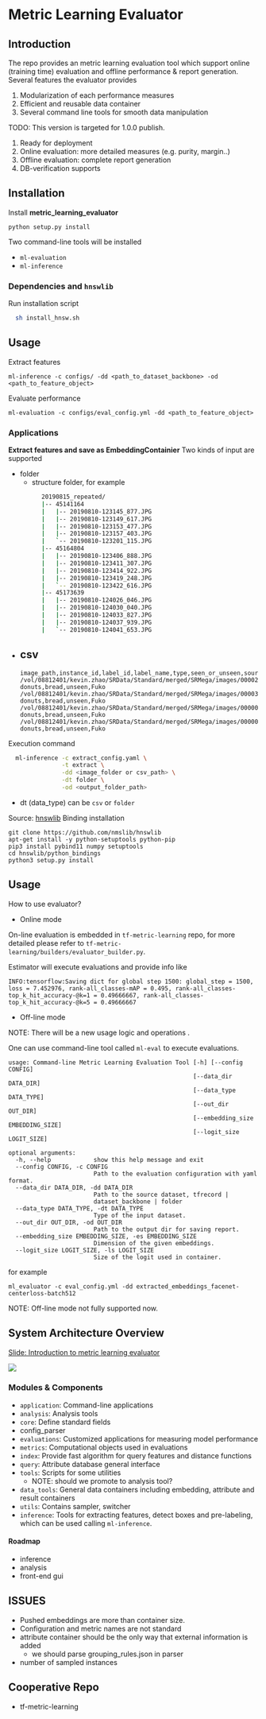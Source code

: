 # Metric Learning Evaluator

## Introduction

The repo provides an metric learning evaluation tool which support online (training time) evaluation and offline performance & report generation. Several features the evaluator provides
1. Modularization of each performance measures
2. Efficient and reusable data container
3. Several command line tools for smooth data manipulation

TODO: This version is targeted for 1.0.0 publish.
1. Ready for deployment
2. Online evaluation: more detailed measures (e.g. purity, margin..)
3. Offline evaluation: complete report generation
4. DB-verification supports


## Installation

Install **metric_learning_evaluator**

```
python setup.py install
```
Two command-line tools will be installed
- `ml-evaluation`
- `ml-inference`

### Dependencies and `hnswlib`
Run installation script
```bash
  sh install_hnsw.sh
```

## Usage

Extract features
```
ml-inference -c configs/ -dd <path_to_dataset_backbone> -od <path_to_feature_object>
```

Evaluate performance

```
ml-evaluation -c configs/eval_config.yml -dd <path_to_feature_object>
```


### Applications
**Extract features and save as EmbeddingContainier**
Two kinds of input are supported
- folder
  - structure folder, for example
  ```bash
        20190815_repeated/
        |-- 45141164
        |   |-- 20190810-123145_877.JPG
        |   |-- 20190810-123149_617.JPG
        |   |-- 20190810-123153_477.JPG
        |   |-- 20190810-123157_403.JPG
        |   `-- 20190810-123201_115.JPG
        |-- 45164804
        |   |-- 20190810-123406_888.JPG
        |   |-- 20190810-123411_307.JPG
        |   |-- 20190810-123414_922.JPG
        |   |-- 20190810-123419_248.JPG
        |   `-- 20190810-123422_616.JPG
        |-- 45173639
        |   |-- 20190810-124026_046.JPG
        |   |-- 20190810-124030_040.JPG
        |   |-- 20190810-124033_827.JPG
        |   |-- 20190810-124037_939.JPG
        |   `-- 20190810-124041_653.JPG
  ```
- csv
  - 
  ```
  image_path,instance_id,label_id,label_name,type,seen_or_unseen,source
  /vol/08812401/kevin.zhao/SRData/Standard/merged/SRMega/images/00002515.jpg,2515,1,An-donuts,bread,unseen,Fuko
  /vol/08812401/kevin.zhao/SRData/Standard/merged/SRMega/images/00003441.jpg,3441,1,An-donuts,bread,unseen,Fuko
  /vol/08812401/kevin.zhao/SRData/Standard/merged/SRMega/images/00000085.jpg,85,1,An-donuts,bread,unseen,Fuko
  /vol/08812401/kevin.zhao/SRData/Standard/merged/SRMega/images/00000056.jpg,56,1,An-donuts,bread,unseen,Fuko
  ```

Execution command
```bash
  ml-inference -c extract_config.yaml \
               -t extract \
               -dd <image_folder or csv_path> \
               -dt folder \
               -od <output_folder_path>
```
- dt (data_type) can be `csv` or `folder`




Source: [hnswlib](https://github.com/nmslib/hnswlib)
Binding installation
```
git clone https://github.com/nmslib/hnswlib
apt-get install -y python-setuptools python-pip
pip3 install pybind11 numpy setuptools
cd hnswlib/python_bindings
python3 setup.py install
```

## Usage
How to use evaluator?
- Online mode

On-line evaluation is embedded in `tf-metric-learning` repo, for more detailed please refer to `tf-metric-learning/builders/evaluator_builder.py`.

Estimator will execute evaluations and provide info like
```
INFO:tensorflow:Saving dict for global step 1500: global_step = 1500, loss = 7.452976, rank-all_classes-mAP = 0.495, rank-all_classes-top_k_hit_accuracy-@k=1 = 0.49666667, rank-all_classes-top_k_hit_accuracy-@k=5 = 0.49666667
```

- Off-line mode

NOTE: There will be a new usage logic and operations  .

One can use command-line tool called `ml-eval` to execute evaluations.

```
usage: Command-line Metric Learning Evaluation Tool [-h] [--config CONFIG]
                                                    [--data_dir DATA_DIR]
                                                    [--data_type DATA_TYPE]
                                                    [--out_dir OUT_DIR]
                                                    [--embedding_size EMBEDDING_SIZE]
                                                    [--logit_size LOGIT_SIZE]

optional arguments:
  -h, --help            show this help message and exit
  --config CONFIG, -c CONFIG
                        Path to the evaluation configuration with yaml format.
  --data_dir DATA_DIR, -dd DATA_DIR
                        Path to the source dataset, tfrecord |
                        dataset_backbone | folder
  --data_type DATA_TYPE, -dt DATA_TYPE
                        Type of the input dataset.
  --out_dir OUT_DIR, -od OUT_DIR
                        Path to the output dir for saving report.
  --embedding_size EMBEDDING_SIZE, -es EMBEDDING_SIZE
                        Dimension of the given embeddings.
  --logit_size LOGIT_SIZE, -ls LOGIT_SIZE
                        Size of the logit used in container.
```

for example

```
ml_evaluator -c eval_config.yml -dd extracted_embeddings_facenet-centerloss-batch512
```

NOTE: Off-line mode not fully supported now.


## System Architecture Overview

[Slide: Introduction to metric learning evaluator](https://docs.google.com/presentation/d/1kSiPbLofAJ1W46IV0TKONhhGPCtsuis3RWezKKR88x8/edit?usp=sharing)

![](figures/tf-metric-evaluator_v0.3.png)


### Modules & Components
- `application`: Command-line applications
- `analysis`: Analysis tools
- `core`: Define standard fields
- config_parser
- `evaluations`: Customized applications for measuring model performance
- `metrics`: Computational objects used in evaluations
- `index`: Provide fast algorithm for query features and distance functions
- `query`: Attribute database general interface
- `tools`: Scripts for some utilities
  - NOTE: should we promote to analysis tool?
- `data_tools`: General data containers including embedding, attribute and result containers
- `utils`: Contains sampler, switcher
- `inference`: Tools for extracting features, detect boxes and pre-labeling, which can be used calling `ml-inference`.


#### Roadmap
- inference
- analysis
- front-end gui

## ISSUES
- Pushed embeddings are more than container size.
- Configuration and metric names are not standard
- attribute container should be the only way that external information is added
  - we should parse grouping_rules.json in parser
- number of sampled instances


## Cooperative Repo
- tf-metric-learning
